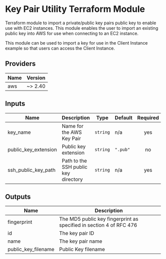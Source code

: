 # Key Pair Utility Terraform Module
Terraform module to import a private/public key pairs public key to enable use
with EC2 instances. This module enables the user to import an existing public
key into AWS for use when connecting to an EC2 instance.

This module can be used to import a key for use in the Client Instance example
so that users can access the Client Instance.

## Providers

| Name | Version |
|------|---------|
| aws | ~> 2.40 |

## Inputs

| Name | Description | Type | Default | Required |
|------|-------------|------|---------|:-----:|
| key\_name | Name for the AWS Key Pair | `string` | n/a | yes |
| public\_key\_extension | Public key extension | `string` | `".pub"` | no |
| ssh\_public\_key\_path | Path to the SSH public key directory | `string` | n/a | yes |

## Outputs

| Name | Description |
|------|-------------|
| fingerprint | The MD5 public key fingerprint as specified in section 4 of RFC 476 |
| id | The key pair ID |
| name | The key pair name |
| public\_key\_filename | Public Key filename |
